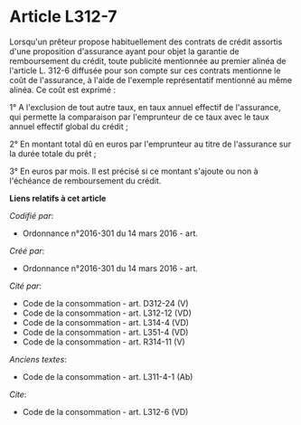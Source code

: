 # Article L312-7

Lorsqu'un prêteur propose habituellement des contrats de crédit assortis d'une proposition d'assurance ayant pour objet la
garantie de remboursement du crédit, toute publicité mentionnée au premier alinéa de l'article L. 312-6 diffusée pour son
compte sur ces contrats mentionne le coût de l'assurance, à l'aide de l'exemple représentatif mentionné au même alinéa. Ce
coût est exprimé : 

1° A l'exclusion de tout autre taux, en taux annuel effectif de l'assurance, qui permette la comparaison par l'emprunteur de
ce taux avec le taux annuel effectif global du crédit ; 

2° En montant total dû en euros par l'emprunteur au titre de l'assurance sur la durée totale du prêt ; 

3° En euros par mois. Il est précisé si ce montant s'ajoute ou non à l'échéance de remboursement du crédit.

**Liens relatifs à cet article**

_Codifié par_:

  - Ordonnance n°2016-301 du 14 mars 2016 - art.

_Créé par_:

  - Ordonnance n°2016-301 du 14 mars 2016 - art.

_Cité par_:

  - Code de la consommation - art. D312-24 (V)
  - Code de la consommation - art. L312-12 (VD)
  - Code de la consommation - art. L314-4 (VD)
  - Code de la consommation - art. L351-4 (VD)
  - Code de la consommation - art. R314-11 (V)

_Anciens textes_:

  - Code de la consommation - art. L311-4-1 (Ab)

_Cite_:

  - Code de la consommation - art. L312-6 (VD)
